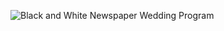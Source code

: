 ![Black and White Newspaper Wedding Program](https://github.com/ryan-hnh/hehe/assets/159444925/ffea5065-256d-403c-a3b4-74c818230106)
